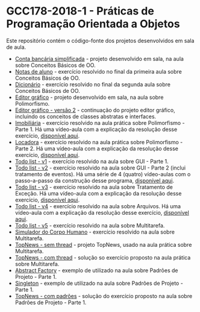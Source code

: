 # GCC178-2018-1 - Práticas de Programação Orientada a Objetos
Este repositório contém o código-fonte dos projetos desenvolvidos em sala de aula.
* [Conta bancária simplificada](https://github.com/ufla-ppoo/projetos-2018-1/tree/master/exercicio-conta-bancaria) - projeto desenvolvido em sala, na aula sobre Conceitos Básicos de OO.
* [Notas de aluno](https://github.com/ufla-ppoo/projetos-2018-1/tree/master/exercicio-notas-aluno) - exercício resolvido no final da primeira aula sobre Conceitos Básicos de OO.
* [Dicionário](https://github.com/ufla-ppoo/projetos-2018-1/tree/master/exercicio-dicionario) - exercício resolvido no final da segunda aula sobre Conceitos Básicos de OO.
* [Editor gráfico](https://github.com/ufla-ppoo/projetos-2018-1/tree/master/editor-grafico-v2) - projeto desenvolvido em sala, na aula sobre Polimorfismo.
* [Editor gráfico - versão 2](https://github.com/ufla-ppoo/projetos-2018-1/tree/master/editor-grafico) - continuação do projeto editor gráfico, incluindo os conceitos de classes abstratas e interfaces.
* [Imobiliária](https://github.com/ufla-ppoo/projetos-2018-1/tree/master/imobiliaria) - exercício resolvido na aula prática sobre Polimorfismo - Parte 1. Há uma vídeo-aula com a explicação da resolução desse exercício, [disponível aqui](https://youtu.be/vOV4Xi43HyM). 
* [Locadora](https://github.com/ufla-ppoo/projetos-2018-1/tree/master/locadora) - exercício resolvido na aula prática sobre Polimorfismo - Parte 2. Há uma vídeo-aula com a explicação da resolução desse exercício, [disponível aqui](https://youtu.be/We2N4zrYU5g). 
* [Todo list - v1](https://github.com/ufla-ppoo/projetos-2018-1/tree/master/Todolist-v1) - exercício resolvido na aula sobre GUI - Parte 1.
* [Todo list - v2](https://github.com/ufla-ppoo/projetos-2018-1/tree/master/Todolist-v2) - exercício resolvido na aula sobre GUI - Parte 2 (inclui tratamento de eventos). Há uma série de 4 (quatro) vídeo-aulas com o passo-a-passo da construção desse programa, [disponível aqui](https://www.youtube.com/playlist?list=PLiy8wJ_Cr0BCYxAhnNtq3jUwi2ovtq4fU). 
* [Todo list - v3](https://github.com/ufla-ppoo/projetos-2018-1/tree/master/Todolist-v3) - exercício resolvido na aula sobre Tratamento de Exceção. Há uma vídeo-aula com a explicação da resolução desse exercício, [disponível aqui](https://youtu.be/IK66JooEKl8). 
* [Todo list - v4](https://github.com/ufla-ppoo/projetos-2018-1/tree/master/Todolist-v4) - exercício resolvido na aula sobre Arquivos. Há uma vídeo-aula com a explicação da resolução desse exercício, [disponível aqui](https://www.youtube.com/playlist?list=PLiy8wJ_Cr0BCAmdQsTE_4KnHh7ix-9u0l). 
* [Todo list - v5](https://github.com/ufla-ppoo/projetos-2018-1/tree/master/Todolist-v5) - exercício resolvido na aula sobre Multitarefa. 
* [Simulador do Corpo Humano](https://github.com/ufla-ppoo/projetos-2018-1/tree/master/CorpoHumano) - exercício resolvido na aula sobre Multitarefa. 
* [TopNews - sem thread](https://github.com/ufla-ppoo/projetos-2018-1/tree/master/TopNewsSemThread) - projeto TopNews, usado na aula prática sobre Multitarefa.
* [TopNews - com thread](https://github.com/ufla-ppoo/projetos-2018-1/tree/master/TopNews) - solução so exercício proposto na aula prática sobre Multitarefa.
* [Abstract Factory](https://github.com/ufla-ppoo/projetos-2018-1/tree/master/AbstractFactory) - exemplo de utilizado na aula sobre Padrões de Projeto - Parte 1.
* [Singleton](https://github.com/ufla-ppoo/projetos-2018-1/tree/master/Singleton) - exemplo de utilizado na aula sobre Padrões de Projeto - Parte 1.
* [TopNews - com padrões](https://github.com/ufla-ppoo/projetos-2018-1/tree/master/TopNewsComPadroes) - solução do exercício proposto na aula sobre Padrões de Projeto - Parte 1.

 
